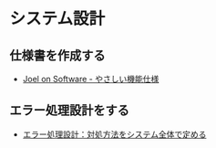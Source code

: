 # システム設計

## 仕様書を作成する

- [Joel on Software - やさしい機能仕様](http://japanese.joelonsoftware.com/Articles/PainlessFunctionalSpecifi-2.html)

## エラー処理設計をする

- [エラー処理設計：対処方法をシステム全体で定める](http://www.st.rim.or.jp/~k-kazuma/SD/SD561.html)